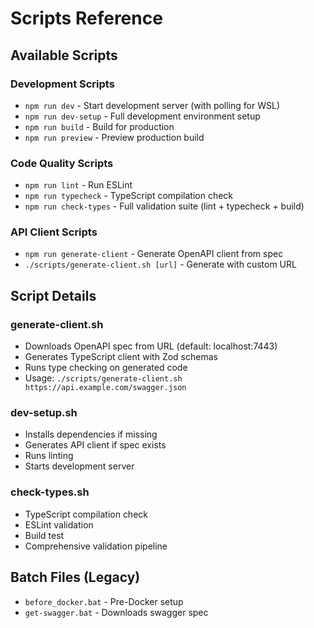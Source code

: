 # Scripts Reference

## Available Scripts

### Development Scripts
- `npm run dev` - Start development server (with polling for WSL)
- `npm run dev-setup` - Full development environment setup
- `npm run build` - Build for production
- `npm run preview` - Preview production build

### Code Quality Scripts
- `npm run lint` - Run ESLint
- `npm run typecheck` - TypeScript compilation check
- `npm run check-types` - Full validation suite (lint + typecheck + build)

### API Client Scripts
- `npm run generate-client` - Generate OpenAPI client from spec
- `./scripts/generate-client.sh [url]` - Generate with custom URL

## Script Details

### generate-client.sh
- Downloads OpenAPI spec from URL (default: localhost:7443)
- Generates TypeScript client with Zod schemas
- Runs type checking on generated code
- Usage: `./scripts/generate-client.sh https://api.example.com/swagger.json`

### dev-setup.sh
- Installs dependencies if missing
- Generates API client if spec exists
- Runs linting
- Starts development server

### check-types.sh
- TypeScript compilation check
- ESLint validation
- Build test
- Comprehensive validation pipeline

## Batch Files (Legacy)
- `before_docker.bat` - Pre-Docker setup
- `get-swagger.bat` - Downloads swagger spec